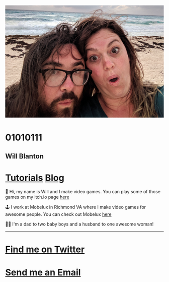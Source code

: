 # ![it's me](../images/it_me.png)

# 01010111
## Will Blanton

# [Tutorials](tutorials) [Blog](blog)

👋 Hi, my name is Will and I make video games. You can play some of those games on my itch.io page [here](~external~https://01010111.itch.io)

🕹 I work at Mobelux in Richmond VA where I make video games for awesome people. You can check out Mobelux [here](~external~https://mobelux.com)

👶👶 I'm a dad to two baby boys and a husband to one awesome woman!

---

# [Find me on Twitter](https://twitter.com/x01010111)
# [Send me an Email](mailto:will.blanton.804@gmail.com)

